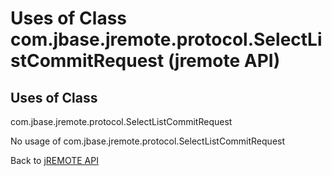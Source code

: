 # Uses of Class com.jbase.jremote.protocol.SelectListCommitRequest (jremote API)

<PageHeader />

## Uses of Class
com.jbase.jremote.protocol.SelectListCommitRequest

No usage of com.jbase.jremote.protocol.SelectListCommitRequest

Back to [jREMOTE API](com_jbase_jremote_package-summary)

  
<PageFooter />

